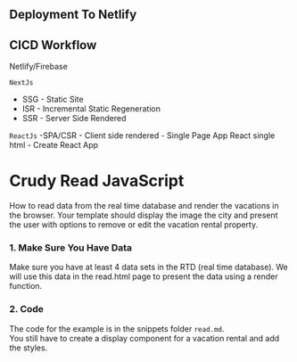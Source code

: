 ## Deployment To Netlify

## CICD Workflow
Netlify/Firebase

```NextJs```
- SSG - Static Site
- ISR - Incremental Static Regeneration
- SSR - Server Side Rendered

```ReactJs```
-SPA/CSR - Client side rendered - Single Page App React single html - Create React App







# Crudy Read JavaScript
How to read data from the real time database and render the vacations in the browser. Your template should display the image the city and present the user with options to remove or edit the vacation rental property.


 
### 1. Make Sure You Have Data
Make sure you have at least 4 data sets in the RTD (real time database). We will use this data in the read.html page to present the data using a render function.


### 2. Code
The code for the example is in the snippets folder ```read.md```.  
You still have to create a display component for a vacation rental and add the styles.
 
 




